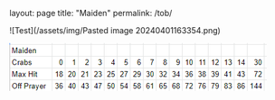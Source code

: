 
layout: page
title: "Maiden"
permalink: /tob/




![Test](/assets/img/Pasted image 20240401163354.png)


![](assets/images/Pasted%20image%2020240401164348.png)
